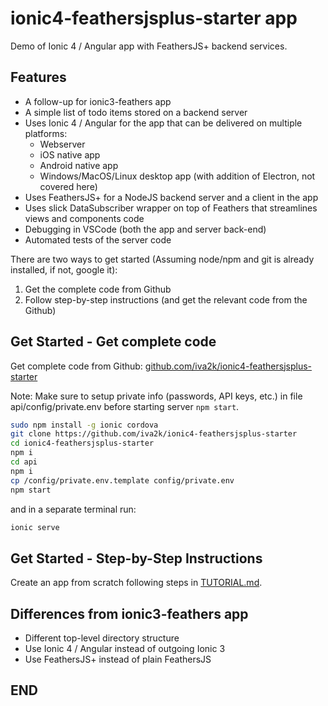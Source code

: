 # ionic4-feathersjsplus-starter app

Demo of Ionic 4 / Angular app with FeathersJS+ backend services.

## Features

- A follow-up for ionic3-feathers app
- A simple list of todo items stored on a backend server
- Uses Ionic 4 / Angular for the app that can be delivered on multiple platforms:
  - Webserver
  - iOS native app
  - Android native app
  - Windows/MacOS/Linux desktop app (with addition of Electron, not covered here)
- Uses FeathersJS+ for a NodeJS backend server and a client in the app
- Uses slick DataSubscriber wrapper on top of Feathers that streamlines views and components code
- Debugging in VSCode (both the app and server back-end)
- Automated tests of the server code

There are two ways to get started (Assuming node/npm and git is already installed, if not, google it):

1. Get the complete code from Github
2. Follow step-by-step instructions (and get the relevant code from the Github)

## Get Started - Get complete code

Get complete code from Github: [github.com/iva2k/ionic4-feathersjsplus-starter](https://github.com/iva2k/ionic4-feathersjsplus-starter)

Note: Make sure to setup private info (passwords, API keys, etc.) in file api/config/private.env before starting server ```npm start```.

```bash
sudo npm install -g ionic cordova
git clone https://github.com/iva2k/ionic4-feathersjsplus-starter
cd ionic4-feathersjsplus-starter
npm i
cd api
npm i
cp /config/private.env.template config/private.env
npm start
```

and in a separate terminal run:

```bash
ionic serve
```

## Get Started - Step-by-Step Instructions

Create an app from scratch following steps in [TUTORIAL.md](./TUTORIAL.md).

## Differences from ionic3-feathers app

- Different top-level directory structure
- Use Ionic 4 / Angular instead of outgoing Ionic 3
- Use FeathersJS+ instead of plain FeathersJS

## END
